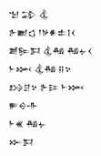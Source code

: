 <div class='block'>
<div class='line'>𒈠 𒁉 𒆬</div>
<div class='line'>𒉿𒆤𒌓 𒁹𒃻𒀭𒉺𒋙𒌋</div>
<div class='line'>𒋢𒌉𒁕 𒆬𒄀 𒄀𒉡𒌋</div>
<div class='line'>𒈨𒈲 𒆬𒄀 𒍝𒆳</div>
<div class='line'>𒋳𒆪𒆳 𒉿𒄿 𒈨𒈲</div>
<div class='line'>𒊓𒀪𒋥</div>
<div class='line'>𒈨𒌍 𒄀𒉡</div>
<div class='line'>𒁍𒁕</div>
</div>